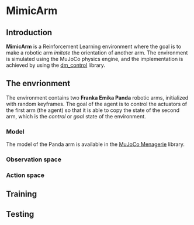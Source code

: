 # MimicArm

## Introduction

**MimicArm** is a Reinforcement Learning environment where the goal is to make a robotic arm _imitate_ the orientation of another arm. The environment is simulated using the MuJoCo physics engine, and the implementation is achieved by using the [dm_control](https://github.com/deepmind/dm_control) library.

## The envrionment

The environment contains two **Franka Emika Panda** robotic arms, initialized with random keyframes. The goal of the agent is to control the actuators of the first arm (the agent) so that it is able to copy the state of the second arm, which is the _control_ or _goal_ state of the environment.

### Model

The model of the Panda arm is available in the [MuJoCo Menagerie](https://github.com/deepmind/mujoco_menagerie) library.

### Observation space

### Action space

## Training

## Testing
